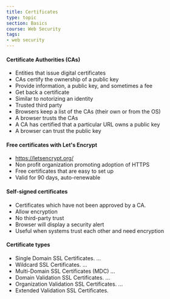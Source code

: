 ```yaml
---
title: Certificates
type: topic
section: Basics
course: Web Security
tags:
- web security
---
```

#### Certificate Authorities (CAs)
- Entities that issue digital certificates
- CAs certify the ownership of a public key
- Provide information, a public key, and sometimes a fee
- Get back a certificate
- Similar to notorizing an identity
- Trusted third party
- Browsers keep a list of the CAs (their own or from the OS)
- A browser trusts the CAs
- A CA has certified that a particular URL owns a public key
- A browser can trust the public key

#### Free certificates with Let's Encrypt
- https://letsencrypt.org/
- Non profit organization promoting adoption of HTTPS
- Free certificates that are easy to set up
- Valid for 90 days, auto-renewable

#### Self-signed certificates
- Certificates which have not been approved by a CA.
- Allow encryption
- No third-party trust
- Browser will display a security alert
- Useful when systems trust each other and need encryption

#### Certificate types
- Single Domain SSL Certificates. ...
- Wildcard SSL Certificates. ...
- Multi-Domain SSL Certificates (MDC) ...
- Domain Validation SSL Certificates. ...
- Organization Validation SSL Certificates. ...
- Extended Validation SSL Certificates.



